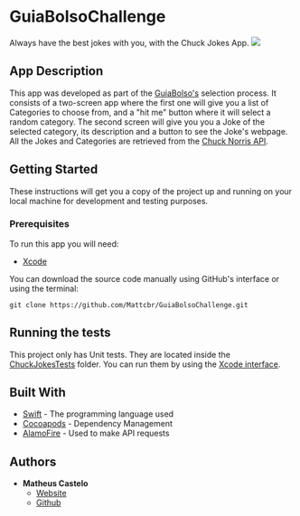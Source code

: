 # GuiaBolsoChallenge

Always have the best jokes with you, with the Chuck Jokes App. 
![](https://mattcbr.github.io/imgs/Projects/Apps/chuck.png)

## App Description

This app was developed as part of the [GuiaBolso's](https://www.guiabolso.com.br/) selection process. It consists of a two-screen app where the first one will give you a list of Categories to choose from, and a "hit me" button where it will select a random category. The second screen will give you you a Joke of the selected category, its description and a button to see the Joke's webpage. All the Jokes and Categories are retrieved from the [Chuck Norris API](https://api.chucknorris.io/).

## Getting Started

These instructions will get you a copy of the project up and running on your local machine for development and testing purposes.

### Prerequisites

To run this app you will need:
* [Xcode](https://developer.apple.com/xcode/)

You can download the source code manually using GitHub's interface or using the terminal:

```
git clone https://github.com/Mattcbr/GuiaBolsoChallenge.git
```

## Running the tests

This project only has Unit tests. They are located inside the [ChuckJokesTests](https://github.com/Mattcbr/GuiaBolsoChallenge/tree/master/Chuck%20JokesTests) folder. You can run them by using the [Xcode interface](https://developer.apple.com/library/archive/documentation/DeveloperTools/Conceptual/testing_with_xcode/chapters/05-running_tests.html).

## Built With

* [Swift](https://developer.apple.com/swift/) - The programming language used
* [Cocoapods](https://cocoapods.org/) - Dependency Management
* [AlamoFire](https://github.com/Alamofire/Alamofire) - Used to make API requests

## Authors

* **Matheus Castelo**
  - [Website](https://mattcbr.github.io/)
  - [Github](https://github.com/Mattcbr)
